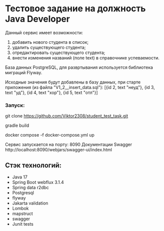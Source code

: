 # Тестовое задание на должность Java Developer

Данный сервис имеет возможности:

1. добавить нового студента в список;
2. удалить существующего студента;
3. отредактировать существующего студента;
4. внести изменения названий (поле text) в справочнике успеваемости. 

База данных PostgreSQL, для развртывания используется библиотека миграций Flyway.

Исходные значения будут добавлены в базу данных, при старте приложения (из файла "V1_2__insert_data.sql"):
[{id 2, text "неуд"}, {id 3, text "уд"}, {id 4, text "хор"}, {id 5, text "отл"}]

### Запуск:
git clone https://github.com/Viktor2308/student_test_task.git

gradle build

docker compose -f docker-compose.yml up

Сервис запускается на порту: 8090
Документации Swagger http://localhost:8090/webjars/swagger-ui/index.html

## Стэк технологий:
- Java 17
- Spring Boot webflux 3.1.4
- Spring data r2dbc
- Postgresql
- flyway
- Jakarta validation
- Lombok
- mapstruct
- swagger
- Junit tests



